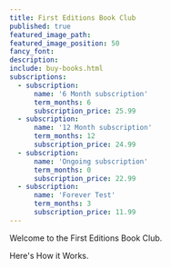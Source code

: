 ```yaml
---
title: First Editions Book Club
published: true
featured_image_path:
featured_image_position: 50
fancy_font:
description:
include: buy-books.html
subscriptions:
  - subscription:
      name: '6 Month subscription'
      term_months: 6
      subscription_price: 25.99
  - subscription:
      name: '12 Month subscription'
      term_months: 12
      subscription_price: 24.99
  - subscription:
      name: 'Ongoing subscription'
      term_months: 0
      subscription_price: 22.99
  - subscription:
      name: 'Forever Test'
      term_months: 3
      subscription_price: 11.99
---
```



Welcome to the First Editions Book Club.

Here's How it Works.